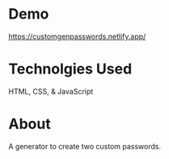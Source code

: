 # Demo

https://customgenpasswords.netlify.app/

# Technolgies Used

HTML, CSS, & JavaScript

# About

A generator to create two custom passwords.
